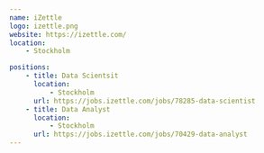 ```yaml
---
name: iZettle
logo: izettle.png
website: https://izettle.com/
location:
    - Stockholm

positions:
    - title: Data Scientsit
      location:
          - Stockholm
      url: https://jobs.izettle.com/jobs/78285-data-scientist
    - title: Data Analyst
      location:
          - Stockholm
      url: https://jobs.izettle.com/jobs/70429-data-analyst
---
```

